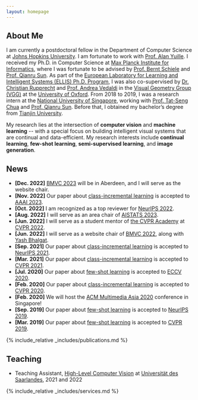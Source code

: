 ```yaml
---
layout: homepage
---
```


## About Me

I am currently a postdoctoral fellow in the Department of Computer Science at [Johns Hopkins University](https://cs.jhu.edu). I am fortunate to work with [Prof. Alan Yuille](https://www.cs.jhu.edu/~ayuille/). I received my Ph.D. in Computer Science at [Max Planck Institute for Informatics](https://www.mpi-inf.mpg.de/), where I was fortunate to be advised by [Prof. Bernt Schiele](https://people.mpi-inf.mpg.de/~schiele/) and [Prof. Qianru Sun](https://qianrusun.com/). As part of the [European Laboratory for Learning and Intelligent Systems (ELLIS) Ph.D. Program](https://ellis.eu/phd-postdoc), I was also co-supervised by [Dr. Christian Rupprecht](https://chrirupp.github.io/) and [Prof. Andrea Vedaldi](https://www.robots.ox.ac.uk/~vedaldi/) in the [Visual Geometry Group (VGG)](https://www.robots.ox.ac.uk/~vgg/) at the [University of Oxford](https://www.ox.ac.uk/). From 2018 to 2019, I was a research intern at the [National University of Singapore](https://www.comp.nus.edu.sg/), working with [Prof. Tat-Seng Chua](https://www.chuatatseng.com/) and [Prof. Qianru Sun](https://qianrusun.com/). Before that, I obtained my bachelor’s degree from [Tianjin University](http://www.tju.edu.cn/english/index.htm). 

My research lies at the intersection of **computer vision** and **machine learning** -- with a special focus on building intelligent visual systems that are continual and data-efficient. My research interests include **continual learning**, **few-shot learning**, **semi-supervised learning**, and **image generation**.

<!--
<strong style="color:#e74d3c; font-weight:600">I am looking for a postdoc or research scientist position in the US and EU. I would appreciate a ping if you see a job I might fit.</strong>
-->

## News

- **[Dec. 2022]** [BMVC 2023](https://www.bmvc2023.org) will be in Aberdeen, and I will serve as the website chair.
- **[Nov. 2022]** Our paper about [class-incremental learning](https://pure.mpg.de/rest/items/item_3478882_1/component/file_3478883/content) is accepted to [AAAI 2023](https://aaai.org/Conferences/AAAI-23/).
- **[Oct. 2022]** I am recognized as a top reviewer for [NeurIPS 2022](https://neurips.cc/Conferences/2022/ProgramCommittee).
- **[Aug. 2022]** I will serve as an area chair of [AISTATS 2023](https://aistats.org/aistats2023/).
- **[Jun. 2022]** I will serve as a student mentor of [the CVPR Academy](https://sites.google.com/view/cvpr-academy/) at [CVPR 2022](http://cvpr2022.thecvf.com/).
- **[Jun. 2022]** I will serve as a website chair of [BMVC 2022](https://bmvc2022.org/people/organisers/), along with [Yash Bhalgat](https://yashbhalgat.github.io/).
- **[Sep. 2021]** Our paper about [class-incremental learning](https://openreview.net/pdf?id=BfPzZSype5M) is accepted to [NeurIPS 2021](https://neurips.cc/Conferences/2021).
- **[Mar. 2021]** Our paper about [class-incremental learning](https://arxiv.org/pdf/2010.05063.pdf) is accepted to [CVPR 2021](http://cvpr2021.thecvf.com/).
- **[Jul. 2020]** Our paper about [few-shot learning](https://link.springer.com/content/pdf/10.1007%2F978-3-030-58517-4_24.pdf) is accepted to [ECCV 2020](https://eccv2020.eu/).
- **[Feb. 2020]** Our paper about [class-incremental learning](https://arxiv.org/pdf/2002.10211.pdf) is accepted to [CVPR 2020](http://cvpr2020.thecvf.com/).
- **[Feb. 2020]** We will host the [ACM Multimedia Asia 2020](https://www.acmmmasia.org/2020/committee.html) conference in Singapore!
- **[Sep. 2019]** Our paper about [few-shot learning](https://papers.nips.cc/paper/2019/file/bf25356fd2a6e038f1a3a59c26687e80-Paper.pdf) is accepted to [NeurIPS 2019](https://nips.cc/Conferences/2019).
- **[Mar. 2019]** Our paper about [few-shot learning](https://openaccess.thecvf.com/content_CVPR_2019/papers/Sun_Meta-Transfer_Learning_for_Few-Shot_Learning_CVPR_2019_paper.pdf) is accepted to [CVPR 2019](http://cvpr2019.thecvf.com/).

{% include_relative _includes/publications.md %}

## Teaching

- Teaching Assistant, [High-Level Computer Vision](https://www.mpi-inf.mpg.de/hlcv) at [Universität des Saarlandes](https://www.uni-saarland.de/), 2021 and 2022

{% include_relative _includes/services.md %}

<!--
## Contact
**Address:** [Max-Planck-Institut für Informatik, Campus E1 4, 66123 Saarbrücken, Germany](https://g.page/MPI-INF)
<br>
**Office Location:** E1 4 - 609 &nbsp;&nbsp;&nbsp;&nbsp;&nbsp;&nbsp; **Phone:** +49 681 9325 2109
-->
